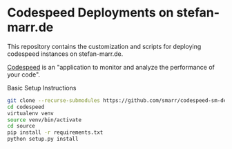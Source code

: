 # Codespeed Deployments on stefan-marr.de

This repository contains the customization and scripts for deploying codespeed
instances on stefan-marr.de.

[Codespeed](https://github.com/tobami/codespeed) is an "application to monitor and analyze the performance of your code".

Basic Setup Instructions

```bash
git clone --recurse-submodules https://github.com/smarr/codespeed-sm-deploy codespeed
cd codespeed
virtualenv venv
source venv/bin/activate
cd source
pip install -r requirements.txt
python setup.py install

```

